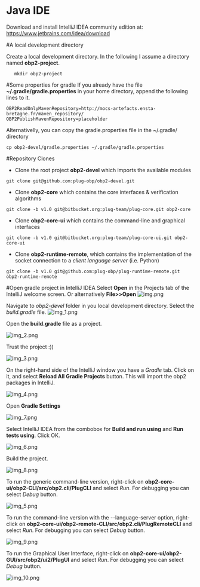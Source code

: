 
# Java IDE
Download and install IntelliJ IDEA community edition at: https://www.jetbrains.com/idea/download

#A local development directory

Create a local development directory. In the following I assume a directory named **obp2-project**.

```console
   mkdir obp2-project
```

#Some properties for gradle
If you already have the file **~/.gradle/gradle.properties** in your home directory, append the following lines to it.

```properties
OBP2ReadOnlyMavenRepository=http://mocs-artefacts.ensta-bretagne.fr/maven_repository/
OBP2PublishMavenRepository=placeholder
```

Alternativelly, you can copy the gradle.properties file in the ~/.gradle/ directory

```console
cp obp2-devel/gradle.properties ~/.gradle/gradle.properties
```

#Repository Clones

- Clone the root project **obp2-devel** which imports the available modules

```console
git clone git@github.com:plug-obp/obp2-devel.git
``` 

- Clone **obp2-core** which contains the core interfaces & verification algorithms
```console
git clone -b v1.0 git@bitbucket.org:plug-team/plug-core.git obp2-core
```

- Clone **obp2-core-ui** which contains the command-line and graphical interfaces
```console
git clone -b v1.0 git@bitbucket.org:plug-team/plug-core-ui.git obp2-core-ui
```

- Clone **obp2-runtime-remote**, which contains the implementation of the socket connection to a *client language server* (i.e. Python)
```console
git clone -b v1.0 git@github.com:plug-obp/plug-runtime-remote.git obp2-runtime-remote
```

#Open gradle project in IntelliJ IDEA 
Select **Open** in the Projects tab of the IntelliJ welcome screen. Or alternatively **File>>Open**
![img.png](img.png)

Navigate to *obp2-devel* folder in you local development directory. Select the *build.gradle* file.
![img_1.png](img_1.png)

Open the **build.gradle** file as a project.

![img_2.png](img_2.png)

Trust the project :))

![img_3.png](img_3.png)

On the right-hand side of the IntelliJ window you have a *Gradle* tab. 
Click on it, and select **Reload All Gradle Projects** button. This will import the obp2 packages in IntelliJ.

![img_4.png](img_4.png)

Open **Gradle Settings** 

![img_7.png](img_7.png)

Select IntelliJ IDEA from the combobox for **Build and run using** and **Run tests using**.
Click OK.

![img_6.png](img_6.png)

Build the project.

![img_8.png](img_8.png)

To run the generic command-line version, right-click on **obp2-core-ui/obp2-CLI/src/obp2.cli/PlugCLI** and select *Run*.
For debugging you can select *Debug* button.

![img_5.png](img_5.png)

To run the command-line version with the --language-server option, right-click on 
**obp2-core-ui/obp2-remote-CLI/src/obp2.cli/PlugRemoteCLI** and select *Run*.
For debugging you can select *Debug* button.

![img_9.png](img_9.png)

To run the Graphical User Interface, right-click on **obp2-core-ui/obp2-GUI/src/obp2/ui2/PlugUI** and select *Run*.
For debugging you can select *Debug* button.

![img_10.png](img_10.png)